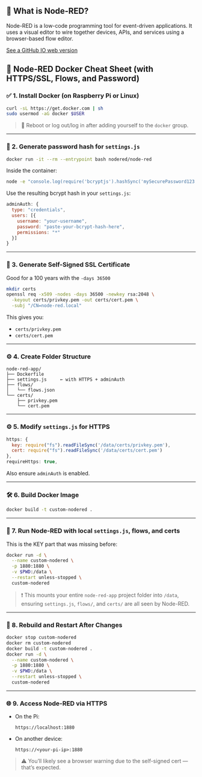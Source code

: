 
## 🚀 What is Node-RED?

Node-RED is a low-code programming tool for event-driven applications. It uses a visual editor to wire together devices, APIs, and services using a browser-based flow editor.

[See a GitHub IO web version](https://logbus-iiot.github.io/node-red-tutorials/installation.html)

## 🐳 Node-RED Docker Cheat Sheet (with HTTPS/SSL, Flows, and Password)

### ✅ 1. Install Docker (on Raspberry Pi or Linux)

```bash
curl -sL https://get.docker.com | sh
sudo usermod -aG docker $USER
```

> 🔁 Reboot or log out/log in after adding yourself to the `docker` group.

---

### 🔐 2. Generate password hash for `settings.js`

```bash
docker run -it --rm --entrypoint bash nodered/node-red
```

Inside the container:

```bash
node -e "console.log(require('bcryptjs').hashSync('mySecurePassword123', 8))"
```

Use the resulting bcrypt hash in your `settings.js`:

```js
adminAuth: {
  type: "credentials",
  users: [{
    username: "your-username",
    password: "paste-your-bcrypt-hash-here",
    permissions: "*"
  }]
}
```

---

### 🔐 3. Generate Self-Signed SSL Certificate
Good for a 100 years with the `-days 36500`
```bash
mkdir certs
openssl req -x509 -nodes -days 36500 -newkey rsa:2048 \
  -keyout certs/privkey.pem -out certs/cert.pem \
  -subj "/CN=node-red.local"

```

This gives you:

- `certs/privkey.pem`
- `certs/cert.pem`

---

### ⚙️ 4. Create Folder Structure

```
node-red-app/
├── Dockerfile
├── settings.js     ← with HTTPS + adminAuth
├── flows/
│   └── flows.json
└── certs/
    ├── privkey.pem
    └── cert.pem
```

---

### ⚙️ 5. Modify `settings.js` for HTTPS

```js
https: {
  key: require("fs").readFileSync('/data/certs/privkey.pem'),
  cert: require("fs").readFileSync('/data/certs/cert.pem')
},
requireHttps: true,
```

Also ensure `adminAuth` is enabled.

---

### 🛠️ 6. Build Docker Image

```bash
docker build -t custom-nodered .
```

---

### 🚀 7. Run Node-RED with local `settings.js`, flows, and certs

This is the KEY part that was missing before:

```bash
docker run -d \
  --name custom-nodered \
  -p 1880:1880 \
  -v $PWD:/data \
  --restart unless-stopped \
  custom-nodered
```

> ❗ This mounts your entire `node-red-app` project folder into `/data`, ensuring `settings.js`, `flows/`, and `certs/` are all seen by Node-RED.

---

### 🧼 8. Rebuild and Restart After Changes

```bash
docker stop custom-nodered
docker rm custom-nodered
docker build -t custom-nodered .
docker run -d \
  --name custom-nodered \
  -p 1880:1880 \
  -v $PWD:/data \
  --restart unless-stopped \
  custom-nodered
```

---

### 🌐 9. Access Node-RED via HTTPS

- On the Pi:
  ```
  https://localhost:1880
  ```

- On another device:
  ```
  https://<your-pi-ip>:1880
  ```

> ⚠️ You’ll likely see a browser warning due to the self-signed cert — that’s expected.
